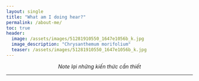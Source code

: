 ```yaml
---
layout: single
title: "What am I doing hear?"
permalink: /about-me/
toc: true
header:
  image: /assets/images/51281910550_1647e1056b_k.jpg
  image_description: "Chrysanthemum morifolium"
  teaser: /assets/images/51281910550_1647e1056b_k.jpg
---
```



<div align="center"><i>Note lại những kiến thức cần thiết</i></div>

---
